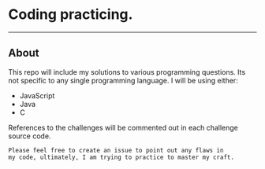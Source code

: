 # Coding practicing.
------------------
## About
This repo will include my solutions to various programming questions.
Its not specific to any single programming language. I will be using either:
* JavaScript
* Java
* C

References to the challenges will be commented out in each challenge source code.

```
Please feel free to create an issue to point out any flaws in
my code, ultimately, I am trying to practice to master my craft.
```
